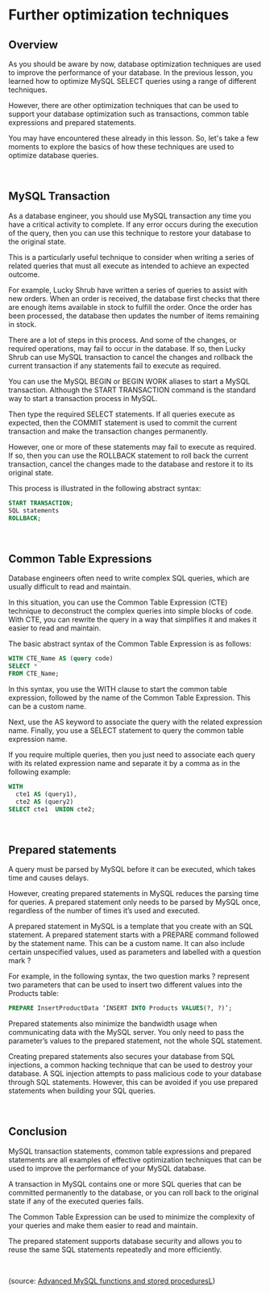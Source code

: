 # Further optimization techniques

## Overview

As you should be aware by now, database optimization techniques are used to improve the performance of your database. In the previous lesson, you learned how to optimize MySQL SELECT queries using a range of different techniques.

However, there are other optimization techniques that can be used to support your database optimization such as transactions, common table expressions and prepared statements.

You may have encountered these already in this lesson. So, let's take a few moments to explore the basics of how these techniques are used to optimize database queries.

&nbsp;

## MySQL Transaction

As a database engineer, you should use MySQL transaction any time you have a critical activity to complete. If any error occurs during the execution of the query, then you can use this technique to restore your database to the original state.

This is a particularly useful technique to consider when writing a series of related queries that must all execute as intended to achieve an expected outcome.

For example, Lucky Shrub have written a series of queries to assist with new orders. When an order is received, the database first checks that there are enough items available in stock to fulfill the order. Once the order has been processed, the database then updates the number of items remaining in stock.

There are a lot of steps in this process. And some of the changes, or required operations, may fail to occur in the database. If so, then Lucky Shrub can use MySQL transaction to cancel the changes and rollback the current transaction if any statements fail to execute as required.

You can use the MySQL BEGIN or BEGIN WORK aliases to start a MySQL transaction. Although the START TRANSACTION command is the standard way to start a transaction process in MySQL. 

Then type the required SELECT statements. If all queries execute as expected, then the COMMIT statement is used to commit the current transaction and make the transaction changes permanently.

However, one or more of these statements may fail to execute as required. If so, then you can use the ROLLBACK statement to roll back the current transaction, cancel the changes made to the database and restore it to its original state.

This process is illustrated in the following abstract syntax:

```sql
START TRANSACTION; 
SQL statements 
ROLLBACK; 
```

&nbsp;

## Common Table Expressions

Database engineers often need to write complex SQL queries, which are usually difficult to read and maintain.

In this situation, you can use the Common Table Expression (CTE) technique to deconstruct the complex queries into simple blocks of code. With CTE, you can rewrite the query in a way that simplifies it and makes it easier to read and maintain.

The basic abstract syntax of the Common Table Expression is as follows: 

```sql
WITH CTE_Name AS (query code)  
SELECT * 
FROM CTE_Name; 
```

In this syntax, you use the WITH clause to start the common table expression, followed by the name of the Common Table Expression. This can be a custom name.

Next, use the AS keyword to associate the query with the related expression name. Finally, you use a SELECT statement to query the common table expression name.

If you require multiple queries, then you just need to associate each query with its related expression name and separate it by a comma as in the following example: 

```sql
WITH 
  cte1 AS (query1), 
  cte2 AS (query2) 
SELECT cte1  UNION cte2;
```

&nbsp;

## Prepared statements

A query must be parsed by MySQL before it can be executed, which takes time and causes delays.

However, creating prepared statements in MySQL reduces the parsing time for queries. A prepared statement only needs to be parsed by MySQL once, regardless of the number of times it’s used and executed.

A prepared statement in MySQL is a template that you create with an SQL statement. A prepared statement starts with a PREPARE command followed by the statement name. This can be a custom name. It can also include certain unspecified values, used as parameters and labelled with a question mark ?

For example, in the following syntax, the two question marks ? represent two parameters that can be used to insert two different values into the Products table:

```sql
PREPARE InsertProductData ‘INSERT INTO Products VALUES(?, ?)’; 
```

Prepared statements also minimize the bandwidth usage when communicating data with the MySQL server. You only need to pass the parameter’s values to the prepared statement, not the whole SQL statement.

Creating prepared statements also secures your database from SQL injections, a common hacking technique that can be used to destroy your database. A SQL injection attempts to pass malicious code to your database through SQL statements. However, this can be avoided if you use prepared statements when building your SQL queries.

&nbsp;

## Conclusion

MySQL transaction statements, common table expressions and prepared statements are all examples of effective optimization techniques that can be used to improve the performance of your MySQL database.

A transaction in MySQL contains one or more SQL queries that can be committed permanently to the database, or you can roll back to the original state if any of the executed queries fails.  

The Common Table Expression can be used to minimize the complexity of your queries and make them easier to read and maintain.  

The prepared statement supports database security and allows you to reuse the same SQL statements repeatedly and more efficiently.

&nbsp;

(source: [Advanced MySQL functions and stored proceduresL](https://www.coursera.org/learn/advanced-mysql-topics))